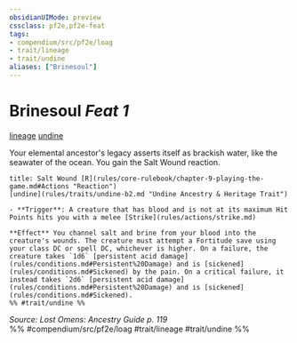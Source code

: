 ```yaml
---
obsidianUIMode: preview
cssclass: pf2e,pf2e-feat
tags:
- compendium/src/pf2e/loag
- trait/lineage
- trait/undine
aliases: ["Brinesoul"]
---
```

# Brinesoul  *Feat 1*  
[lineage](rules/traits/lineage-apg.md "Lineage  Trait")  [undine](rules/traits/undine-b2.md "Undine Ancestry & Heritage Trait")  


Your elemental ancestor's legacy asserts itself as brackish water, like the seawater of the ocean. You gain the Salt Wound reaction.

```ad-embed-ability
title: Salt Wound [R](rules/core-rulebook/chapter-9-playing-the-game.md#Actions "Reaction")
[undine](rules/traits/undine-b2.md "Undine Ancestry & Heritage Trait")  

- **Trigger**: A creature that has blood and is not at its maximum Hit Points hits you with a melee [Strike](rules/actions/strike.md)

**Effect** You channel salt and brine from your blood into the creature's wounds. The creature must attempt a Fortitude save using your class DC or spell DC, whichever is higher. On a failure, the creature takes `1d6` [persistent acid damage](rules/conditions.md#Persistent%20Damage) and is [sickened](rules/conditions.md#Sickened) by the pain. On a critical failure, it instead takes `2d6` [persistent acid damage](rules/conditions.md#Persistent%20Damage) and is [sickened](rules/conditions.md#Sickened).  
%% #trait/undine %%
```

*Source: Lost Omens: Ancestry Guide p. 119*  
%% #compendium/src/pf2e/loag #trait/lineage #trait/undine %%